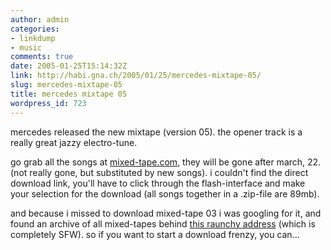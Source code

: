 ```yaml
---
author: admin
categories:
- linkdump
- music
comments: true
date: 2005-01-25T15:14:32Z
link: http://habi.gna.ch/2005/01/25/mercedes-mixtape-05/
slug: mercedes-mixtape-05
title: mercedes mixtape 05
wordpress_id: 723
---
```


mercedes released the new mixtape (version 05). the opener track is a really great jazzy electro-tune.
  
go grab all the songs at [mixed-tape.com](http://www.mercedes-benz.com/mixedtape), they will be gone after march, 22. (not really gone, but substituted by new songs). i couldn't find the direct download link, you'll have to click through the flash-interface and make your selection for the download (all songs together in a .zip-file are 89mb).



and because i missed to download mixed-tape 03 i was googling for it, and found an archive of all mixed-tapes behind [this raunchy address](http://www.sexy-admin.de/modules.php?op=modload&name=Downloads&file=index&req=viewsdownload&sid=10) (which is completely SFW). so if you want to start a download frenzy, you can...

